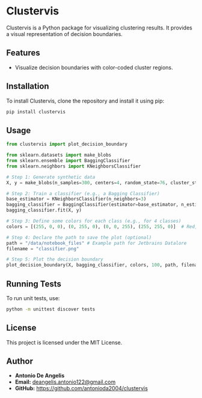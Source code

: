 # Clustervis

Clustervis is a Python package for visualizing clustering results. It provides a visual representation of decision boundaries.

## Features
- Visualize decision boundaries with color-coded cluster regions.

## Installation

To install Clustervis, clone the repository and install it using pip:
```sh
pip install clustervis
```

## Usage

```python
from clustervis import plot_decision_boundary

from sklearn.datasets import make_blobs
from sklearn.ensemble import BaggingClassifier
from sklearn.neighbors import KNeighborsClassifier

# Step 1: Generate synthetic data
X, y = make_blobs(n_samples=300, centers=4, random_state=76, cluster_std=1.0)

# Step 2: Train a classifier (e.g., a Bagging Classifier)
base_estimator = KNeighborsClassifier(n_neighbors=3)
bagging_classifier = BaggingClassifier(estimator=base_estimator, n_estimators=8, max_samples=0.05, random_state=1)
bagging_classifier.fit(X, y)

# Step 3: Define some colors for each class (e.g., for 4 classes)
colors = [(255, 0, 0), (0, 255, 0), (0, 0, 255), (255, 255, 0)]  # Red, Green, Blue, Yellow

# Step 4: Declare the path to save the plot (optional)
path = "/data/notebook_files" # Example path for Jetbrains Datalore
filename = "classifier.png"

# Step 5: Plot the decision boundary
plot_decision_boundary(X, bagging_classifier, colors, 100, path, filename)
```

## Running Tests

To run unit tests, use:
```sh
python -m unittest discover tests
```

## License

This project is licensed under the MIT License.

## Author

- **Antonio De Angelis**  
- **Email:** deangelis.antonio122@gmail.com  
- **GitHub:** https://github.com/antonioda2004/clustervis

